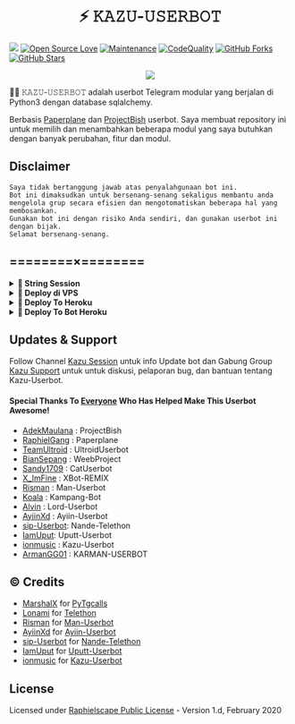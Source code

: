 <h1 align="center"> ⚡ 𝙺𝙰𝚉𝚄-𝚄𝚂𝙴𝚁𝙱𝙾𝚃</h1>

<a href="https://github.com/ionmusic/Kazu-Userbot/commits"> <img src="https://img.shields.io/github/last-commit/sip-Userbot/Nande-Telethon?color=red&logo=github&logoColor=blue&style=for-the-badge" /></a>
[![Open Source Love](https://badges.frapsoft.com/os/v2/open-source.png?v=103)](https://github.com/ionmusic/Kazu-Userbot)
[![Maintenance](https://img.shields.io/badge/Maintained%3F-Yes-blue)](https://github.com/ionmusic/Kazu-Userbot/graphs/commit-activity)
[![CodeQuality](https://img.shields.io/codacy/grade/a723cb464d5a4d25be3152b5d71de82d?color=blue&logo=codacy)](https://app.codacy.com/gh/ionmusic/Kazu-Userbot/dashboard)
[![GitHub Forks](https://img.shields.io/github/forks/ionmusic/Kazu-Userbot?&logo=github)](https://github.com/ionmusic/Kazu-Userbot/fork)
[![GitHub Stars](https://img.shields.io/github/stars/ionmusic/Kazu-Userbot?&logo=github)](https://github.com/ionmusic/Kazu-Userbot/stargazers)


<p align="center">
  <img src="https://telegra.ph/file/a38745137e65f2d74de06.jpg">
</p>

👩‍💻 𝙺𝙰𝚉𝚄-𝚄𝚂𝙴𝚁𝙱𝙾𝚃 adalah userbot Telegram modular yang berjalan di Python3 dengan database sqlalchemy.

Berbasis [Paperplane](https://github.com/RaphielGang/Telegram-UserBot) dan [ProjectBish](https://github.com/adekmaulana/ProjectBish) userbot.
Saya membuat repository ini untuk memilih dan menambahkan beberapa modul yang saya butuhkan dengan banyak perubahan, fitur dan modul.

## Disclaimer

```
Saya tidak bertanggung jawab atas penyalahgunaan bot ini.
Bot ini dimaksudkan untuk bersenang-senang sekaligus membantu anda
mengelola grup secara efisien dan mengotomatiskan beberapa hal yang membosankan.
Gunakan bot ini dengan risiko Anda sendiri, dan gunakan userbot ini dengan bijak.
Selamat bersenang-senang.
```

## ========×========

<details>
<summary><b>🔗 String Session</b></summary>
<br>
    
> Anda memerlukan API_ID & API_HASH untuk menghasilkan sesi telethon. ambil APP ID dan API Hash di my.telegram.org
<h4> Generate Session via Repl: </h4>    
<p><a href="https://repl.it/@nandeestringbot/NandeString?lite=1&outputonly=1"><img src="https://img.shields.io/badge/Generate%20On%20Repl-blueviolet?style=for-the-badge&logo=appveyor" width="200""/></a></p>
<h4> Generate Session via Telegram Kazu String Bot: </h4>    
<p><a href="https://t.me/kazu_stringbot"><img src="https://img.shields.io/badge/TG%20String%20Kazu%20Bot-blueviolet?style=for-the-badge&logo=appveyor" width="200""/></a></p>
    
</details>

<details>
<summary><b>🔗 Deploy di VPS</b></summary>
<br>

### Tutorial Deploy di VPS


 • `git clone https://github.com/ionmusic/Kazu-Userbot`

 • `cd Kazu-Userbot`

 • `pip3 install -U -r requirements.txt`

 • `mv sample_config.env config.env`

 • `nano config.env`
  - isi vars
  - Jika sudah 
  - ketik ctrl + S
  - ctrl + X

 • `screen -S Kazu-Userbot`

 • `bash start`

</details>

<details>
<summary><b>🔗 Deploy To Heroku</b></summary>
<br>

<p><a href="https://heroku.com/deploy?template=https://github.com/ebowUbot/Bow-Userbot.git"><img src="https://img.shields.io/badge/BUAT DI-HEROKU-aqua?style=plastic&logo=heroku&logoColor=gold"width="300" /></a></p>

</details>

<details>
<summary><b>🔗 Deploy To Bot Heroku</b></summary>
<br>

<p><a href="https://telegram.dog/XTZ_HerokuBot?start=aW9ubXVzaWMvS2F6dS1Vc2VyYm90IEthenUtVXNlcmJvdA=="><img src="https://img.shields.io/badge/BUAT DI -BOT HEROKU-aqua?style=plastic&logo=heroku&logoColor=gold"width="300" height="45" /></a></p>


</details>

## Updates & Support

Follow Channel [Kazu Session](https://t.me/Html12text) untuk info Update bot dan Gabung Group [Kazu Support](https://t.me/kazusupportgrp) untuk untuk diskusi, pelaporan bug, dan bantuan tentang Kazu-Userbot.

#### Special Thanks To [Everyone](https://github.com/mrismanaziz/Man-Userbot/graphs/contributors) Who Has Helped Make This Userbot Awesome!
-  [AdekMaulana](https://github.com/adekmaulana) : ProjectBish
-  [RaphielGang](https://github.com/RaphielGang) : Paperplane
-  [TeamUltroid](https://github.com/TeamUltroid/Ultroid) :  UltroidUserbot
-  [BianSepang](https://github.com/BianSepang/WeebProject) : WeebProject
-  [Sandy1709](https://github.com/sandy1709/catuserbot) : CatUserbot
-  [X_ImFine](https://github.com/ximfine) :  XBot-REMIX
-  [Risman](https://github.com/mrismanaziz/Man-Userbot) :  Man-Userbot
-  [Koala](https://github.com/ManusiaRakitan/Kampang-Bot) : Kampang-Bot
-  [Alvin](https://github.com/Zora24/Lord-Userbot) : Lord-Userbot
-  [AyiinXd](https://github.com/AyiinXd/Ayiin-Userbot) : Ayiin-Userbot
-  [sip-Userbot](https://github.com/sip-Userbot/Nande-Telethon): Nande-Telethon
-  [IamUput](https://github.com/iamuput/Uputt-Userbot): Uputt-Userbot
-  [ionmusic](https://github.com/ionmusic/Kazu-Userbot) : Kazu-Userbot
-  [ArmanGG01](https://github.com/ArmanGG01/KARMAN-USERBOT) : KARMAN-USERBOT

## © Credits
-  [MarshalX](https://github.com/MarshalX) for [PyTgcalls](https://github.com/MarshalX/tgcalls)
-  [Lonami](https://github.com/LonamiWebs/) for [Telethon](https://github.com/LonamiWebs/Telethon)
-  [Risman](https://github.com/mrismanaziz) for [Man-Userbot](https://github.com/mrismanaziz/Man-Userbot)
-  [AyiinXd](https://github.com/AyiinXd) for [Ayiin-Userbot](https://github.com/AyiinXd/Ayiin-Userbot)
-  [sip-Userbot](https://github.com/sip-Userbot) for [Nande-Telethon](https://github.com/sip-Userbot/Nande-Telethon)
-  [IamUput](https://github.com/iamuput) for [Uputt-Userbot](https://github.com/iamuput/Uputt-Userbot)
-  [ionmusic](https://github.com/ionmusic) for [Kazu-Userbot](https://github.com/ionmusic/Kazu-Userbot)
## License
Licensed under [Raphielscape Public License](https://github.com/ionmusic/KazuUBot/blob/KazuUBot/LICENSE) - Version 1.d, February 2020



